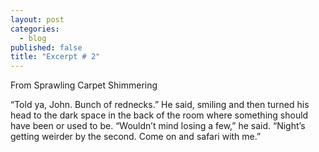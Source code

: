 ```yaml
---
layout: post
categories: 
  - blog
published: false
title: "Excerpt # 2"
---
```


From Sprawling Carpet Shimmering

“Told ya, John. Bunch of rednecks.” He said, smiling and then turned his head to the dark space in the back of the room where something should have been or used to be. “Wouldn’t mind losing a few,” he said. “Night’s getting weirder by the second. Come on and safari with me.”